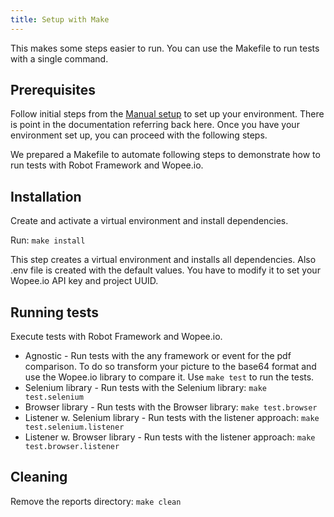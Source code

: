 ```yaml
---
title: Setup with Make
---
```


This makes some steps easier to run. You can use the Makefile to run tests with a single command.

## Prerequisites

Follow initial steps from the [Manual setup](/integrations/robot-framework/02-manual-setup) to set up your environment.
There is point in the documentation referring back here. Once you have your environment set up, you can proceed with the following steps.

We prepared a Makefile to automate following steps to demonstrate how to run tests with Robot Framework and Wopee.io.

## Installation

Create and activate a virtual environment and install dependencies.

Run: `make install`

This step creates a virtual environment and installs all dependencies.
Also .env file is created with the default values. You have to modify it to set your Wopee.io API key and project UUID.

## Running tests

Execute tests with Robot Framework and Wopee.io.

- Agnostic - Run tests with the any framework or event for the pdf comparison. To do so transform your picture to the base64 format and use the Wopee.io library to compare it. Use `make test` to run the tests.
- Selenium library - Run tests with the Selenium library: `make test.selenium`
- Browser library - Run tests with the Browser library: `make test.browser`
- Listener w. Selenium library - Run tests with the listener approach: `make test.selenium.listener`
- Listener w. Browser library - Run tests with the listener approach: `make test.browser.listener`

## Cleaning

Remove the reports directory: `make clean`
